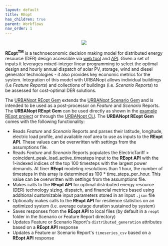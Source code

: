 ```yaml
---
layout: default
title: REopt
has_children: true
parent: Workflows
nav_order: 1
---
```


<div style="text-align:center"><img src="../../doc_files/reopt-lite-logo.png" /></div>

**REopt<sup>TM</sup>** is a technoeconomic decision making model for distributed energy resource (DER) design accessible via [web tool](https://reopt.nrel.gov/tool) and [API](https://developer.nrel.gov/docs/energy-optimization/reopt-v1/). Given a set of inputs it leverages mixed-integer linear programming to select the optimal design and hourly annual dispatch of solar PV, storage, wind and diesel generator technologies - it also provides key economic metrics for the system. Integration of this model with URBANopt allows individual buildings (i.e _Feature Reports_) and collections of buildings (i.e. _Scenario Reports_) to be assessed for cost-optimal DER solutions. 

The [URBANopt REopt Gem](https://github.com/urbanopt/urbanopt-reopt-gem) extends the [URBANopt Scenario Gem](https://github.com/urbanopt/urbanopt-scenario-gem) and is intended to be used as a post-processor on _Feature_ and _Scenario_ Reports. The **URBANopt REopt Gem** can be used directly as shown in the [example REopt project](https://github.com/urbanopt/urbanopt-example-reopt-project) or through the [URBANopt CLI](https://github.com/urbanopt/urbanopt-cli). The **URBANopt REopt Gem**  comes with the following functionality:

- Reads _Feature_ and _Scenario_ Reports and parses their latitude, longitude, electric load profile, and available roof area to use as inputs to the **REopt API**. These values can be overwritten with settings from the assumptions file.
- Reads _Feature_ and _Scenario_ Reports populates the ElectricTariff > coincident_peak_load_active_timesteps input to the **REopt API** with the 1-indexed indices of the top 100 timesteps with the largest power demands. At finer **REopt** modeling resolutions than 1 hour, the number of timesteps in this array is determined as 100 * time_steps_per_hour. This value can be overwritten with settings from the assumptions file.
- Makes calls to the **REopt API** for optimal distributed energy resource (DER) technology sizing, dispatch, and financial metrics based using additional customizable input parameters stored in an input `.json` file
- Optionally makes calls to the **REopt API** for resilience statistics on an optimized system (i.e. average outage duration sustained by system)
- Saves responses from the **REopt API** to local files (by default in a `reopt` folder in the Scenario or Feature Report directory)
- Updates Feature or Scenario Report's `distributed_generation` attributes based on a **REopt API** response
- Updates a Feature or Scenario Report's `timeseries_csv` based on a **REopt API** response
